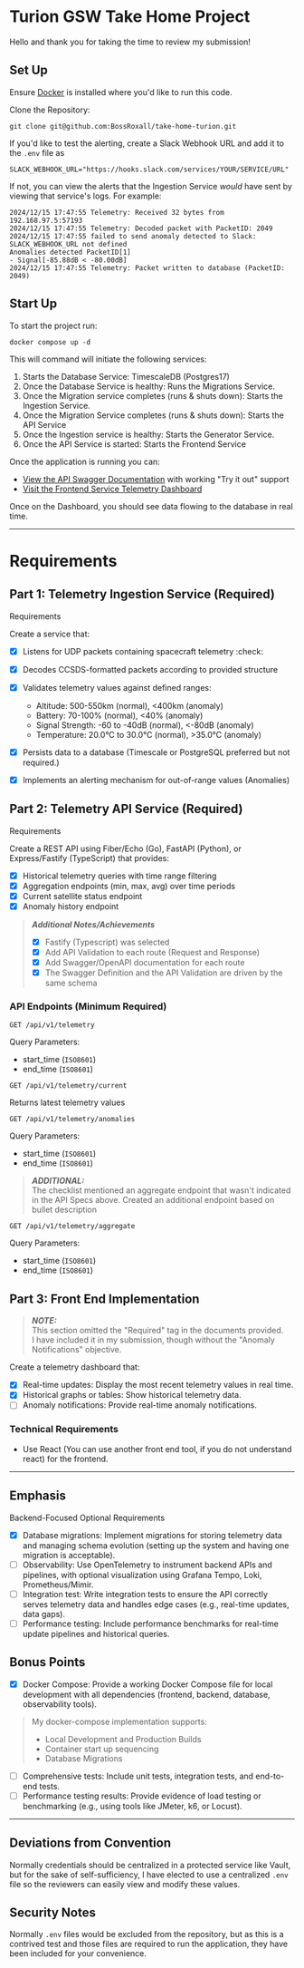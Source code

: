 # Turion GSW Take Home Project

Hello and thank you for taking the time to review my submission!

## Set Up

Ensure [Docker](https://docs.docker.com/engine/install/) is installed where 
you'd like to run this code.

Clone the Repository:

```shell
git clone git@github.com:BossRoxall/take-home-turion.git
```

If you'd like to test the alerting, create a Slack Webhook URL and add it to
the `.env` file as
```dotenv
SLACK_WEBHOOK_URL="https://hooks.slack.com/services/YOUR/SERVICE/URL"
```

If not, you can view the alerts that the Ingestion Service _would_ have sent
by viewing that service's logs. For example:

```shell
2024/12/15 17:47:55 Telemetry: Received 32 bytes from 192.168.97.5:57193
2024/12/15 17:47:55 Telemetry: Decoded packet with PacketID: 2049
2024/12/15 17:47:55 failed to send anomaly detected to Slack: SLACK_WEBHOOK_URL not defined
Anomalies detected PacketID[1]
- Signal[-85.88dB < -80.00dB]
2024/12/15 17:47:55 Telemetry: Packet written to database (PacketID: 2049)
```
## Start Up

To start the project run:

```shell
docker compose up -d
```

This will command will initiate the following services:

1. Starts the Database Service: TimescaleDB (Postgres17) 
2. Once the Database Service is healthy: Runs the Migrations Service.
3. Once the Migration service completes (runs & shuts down): Starts the Ingestion Service.
4. Once the Migration Service completes (runs & shuts down): Starts the API Service
5. Once the Ingestion service is healthy: Starts the Generator Service. 
6. Once the API Service is started: Starts the Frontend Service

Once the application is running you can:
- [View the API Swagger Documentation](http://localhost:8090/documentation) with working "Try it out" support
- [Visit the Frontend Service Telemetry Dashboard](http://localhost:3000)

Once on the Dashboard, you should see data flowing to the database in real time.

---

# Requirements

## Part 1: Telemetry Ingestion Service (Required)

Requirements

Create a service that:

- [x] Listens for UDP packets containing spacecraft telemetry :check:
- [x] Decodes CCSDS-formatted packets according to provided structure
- [x] Validates telemetry values against defined ranges:
    - Altitude: 500-550km (normal), <400km (anomaly)
    - Battery: 70-100% (normal), <40% (anomaly)
    - Signal Strength: -60 to -40dB (normal), <-80dB (anomaly)
    - Temperature: 20.0°C to 30.0°C (normal), >35.0°C (anomaly)
- [x] Persists data to a database (Timescale or PostgreSQL preferred but not required.)
- [x] Implements an alerting mechanism for out-of-range values (Anomalies)


## Part 2: Telemetry API Service (Required)

Requirements

Create a REST API using Fiber/Echo (Go), FastAPI (Python), or Express/Fastify (TypeScript) that provides:

- [x] Historical telemetry queries with time range filtering 
- [x] Aggregation endpoints (min, max, avg) over time periods 
- [x] Current satellite status endpoint 
- [x] Anomaly history endpoint 

> **_Additional Notes/Achievements_**
> - [x] Fastify (Typescript) was selected
> - [x] Add API Validation to each route (Request and Response)
> - [x] Add Swagger/OpenAPI documentation for each route
> - [x] The Swagger Definition and the API Validation are driven by the same schema

### API Endpoints (Minimum Required) 

```text
GET /api/v1/telemetry
```

Query Parameters:
- start_time (`ISO8601`)
- end_time (`ISO8601`)

```text
GET /api/v1/telemetry/current
```

Returns latest telemetry values

```text
GET /api/v1/telemetry/anomalies
```

Query Parameters:
- start_time (`ISO8601`)
- end_time (`ISO8601`)

> **_ADDITIONAL:_**  
> The checklist mentioned an aggregate endpoint that wasn't indicated in the 
> API Specs above. Created an additional endpoint based on bullet description

```text
GET /api/v1/telemetry/aggregate
```
Query Parameters:
- start_time (`ISO8601`)
- end_time (`ISO8601`)

## Part 3: Front End Implementation

> **_NOTE:_**  
> This section omitted the "Required" tag in the documents provided.  
> I have included it in my submission, though without the "Anomaly 
> Notifications" objective.

Create a telemetry dashboard that:
- [x] Real-time updates: Display the most recent telemetry values in real time.
- [x] Historical graphs or tables: Show historical telemetry data.
- [ ] Anomaly notifications: Provide real-time anomaly notifications.

### Technical Requirements

- Use React (You can use another front end tool, if you do not understand react)
for the frontend.

---

## Emphasis

Backend-Focused Optional Requirements
- [x] Database migrations: Implement migrations for storing telemetry data and
managing schema evolution (setting up the system and having one migration is
acceptable).
- [ ] Observability: Use OpenTelemetry to instrument backend APIs and pipelines, with
optional visualization using Grafana Tempo, Loki, Prometheus/Mimir.
- [ ] Integration test: Write integration tests to ensure the API correctly serves
telemetry data and handles edge cases (e.g., real-time updates, data gaps).
- [ ] Performance testing: Include performance benchmarks for real-time update
pipelines and historical queries.

## Bonus Points

- [x] Docker Compose: Provide a working Docker Compose file for local development
with all dependencies (frontend, backend, database, observability tools).

> My docker-compose implementation supports:
> - Local Development and Production Builds
> - Container start up sequencing
> - Database Migrations  

- [ ] Comprehensive tests: Include unit tests, integration tests, and end-to-end
tests.
- [ ] Performance testing results: Provide evidence of load testing or benchmarking
(e.g., using tools like JMeter, k6, or Locust).

---

## Deviations from Convention

Normally credentials should be centralized in a protected service like Vault, 
but for the sake of self-sufficiency, I have elected to use a centralized 
`.env` file so the reviewers can easily view and modify these values.

## Security Notes

Normally `.env` files would be excluded from the repository, but as this is a 
contrived test and those files are required to run the application, they have 
been included for your convenience.